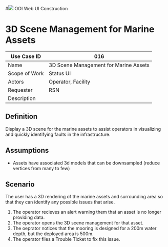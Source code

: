 #![](http://www.rpsgroup.com/images/2012-specific/RPSlogo.aspx) OOI Web UI Construction 
# 3D Scene Management for Marine Assets

| Use Case ID | 016 |
| --- | --- |
| Name | 3D Scene Management for Marine Assets           |
| Scope of Work | Status UI |
| Actors | Operator, Facility |
| Requester | RSN |
| Description |  |

## Definition
Display a 3D scene for the marine assets to assist operators in visualizing and quickly identifying faults in the infrastructure.

## Assumptions
- Assets have associated 3d models that can be downsampled (reduce vertices from many to few)

## Scenario

The user has a 3D rendering of the marine assets and surrounding area so that they can identify any possible issues that arise. 

1. The operator recieves an alert warning them that an asset is no longer providing data.  
2. The operator opens the 3D scene management for that asset.
3. The oeprator notices that the mooring is designed for a 200m water depth, but the deployed area is 500m.
4. The operator files a Trouble Ticket to fix this issue.
